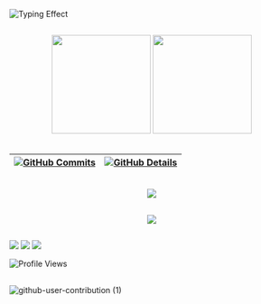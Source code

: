 ![Typing Effect](https://readme-typing-svg.demolab.com/?lines=Olá+Dev!+😁😁😁;Bem-vindo(a)+ao+meu+Git!&center=true&size=30&pause=1000&color=ffffff&width=1000&cursorColor=ff0000&duration=4000)

##

<div align="center">
  <img height="175em" src="https://github-readme-stats-lake-nu.vercel.app/api?username=KaioGalvao&show_icons=true&theme=dark&include_all_commits=true&count_private=true"/>
  <img height="175em" src="https://github-readme-stats-lake-nu.vercel.app/api/top-langs/?username=KaioGalvao&layout=compact&langs_count=10&theme=dark"/>
</div><br>

 | [![GitHub Commits](http://github-profile-summary-cards.vercel.app/api/cards/productive-time?username=KaioGalvao&theme=dark&utcOffset=-3)](https://github.com/vn7n24fzkq/github-profile-summary-cards) | [![GitHub Details](http://github-profile-summary-cards.vercel.app/api/cards/profile-details?username=KaioGalvao&theme=dark)](https://github.com/vn7n24fzkq/github-profile-summary-cards) |  
 | ----------- | ----------- |


<br>
<div align="center" >
  <a href="https://skillicons.dev"   >
    <img src="https://skillicons.dev/icons?i=git,vscode,javascript,typescript,css,html,react,tailwind,bootstrap,nodejs,aws,azure,docker,figma,github,materialui,postman,graphql,vite,c,cs,java,py,mysql,sqlite,dotnet,angular" />
  </a>
</div>

##

<div align="center" >
  <img src="https://github-profile-trophy.vercel.app/?username=KaioGalvao&row=1&column=6&theme=darkhub&margin-w=15&margin-h=15"/>
</div>
  
##
  
 <div> 
  <a href="https://instagram.com/euk.kaio" target="_blank"><img src="https://img.shields.io/badge/-Instagram-%23E4405F?style=for-the-badge&logo=instagram&logoColor=white" target="_blank"></a>
  <a href = "mailto:kaiovsagalvao@gmail.com"><img src="https://img.shields.io/badge/-Gmail-%23333?style=for-the-badge&logo=gmail&logoColor=white" target="_blank"></a>
  <a href = "https://linkedin.com/in/kaio-galvao"><img src="https://img.shields.io/badge/-LinkedIn-%230077B5?style=for-the-badge&logo=linkedin&logoColor=white" target="_blank"></a>
   
  ![Profile Views](https://komarev.com/ghpvc/?username=KaioGalvao&label=Visitas+ao+Perfil&color=blue&style=for-the-badge)
</div>

 ##

![github-user-contribution (1)](https://github.com/user-attachments/assets/6e0624f3-48fc-47cf-b2ee-96665a488880)

   
